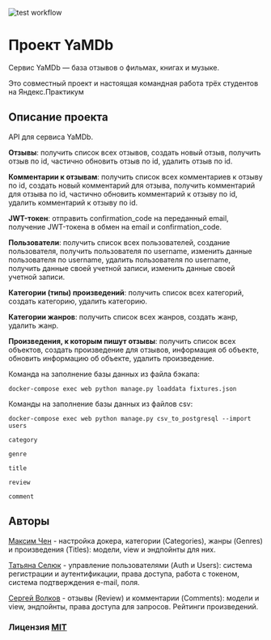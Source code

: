 ![test workflow](https://github.com/on1y4fun/yamdb_final/actions/workflows/yamdb_workflow.yml/badge.svg)

# Проект YaMDb

Сервис YaMDb — база отзывов о фильмах, книгах и музыке.

Это совместный проект и настоящая командная работа трёх студентов на Яндекс.Практикум

## Описание проекта

API для сервиса YaMDb.

**Отзывы**: получить список всех отзывов, создать новый отзыв, получить отзыв по id, частично обновить отзыв по id, удалить отзыв по id.

**Комментарии к отзывам**: получить список всех комментариев к отзыву по id, создать новый комментарий для отзыва, получить комментарий для отзыва по id, частично обновить комментарий к отзыву по id, удалить комментарий к отзыву по id.

**JWT-токен**: отправить confirmation_code на переданный email, получение JWT-токена в обмен на email и confirmation_code.

**Пользователи**: получить список всех пользователей, создание пользователя, получить пользователя по username, изменить данные пользователя по username, удалить пользователя по username, получить данные своей учетной записи, изменить данные своей учетной записи.

**Категории (типы) произведений**: получить список всех категорий, создать категорию, удалить категорию.

**Категории жанров**: получить список всех жанров, создать жанр, удалить жанр.

**Произведения, к которым пишут отзывы**: получить список всех объектов, создать произведение для отзывов, информация об объекте, обновить информацию об объекте, удалить произведение.

<!-- ## Как запустить проект

Клонировать репозиторий и перейти в него в командной строке:

```
git clone https://github.com/on1y4fun/infra_sp2.git

cd infra_sp2/infra/

```
Запуск приложения в контейнерах:

```
docker-compose up -d --build
```
Выполняем миграции:

```
docker-compose exec web python manage.py migrate
```
Создаем суперпользователя:

```
docker-compose exec web python manage.py createsuperuser
```
Собираем статику:

```
docker-compose exec web python manage.py collectstatic --no-input
``` -->
Команда на заполнение базы данных из файла бэкапа:

```
docker-compose exec web python manage.py loaddata fixtures.json
```
Команды на заполнение базы данных из файлов csv:

```
docker-compose exec web python manage.py csv_to_postgresql --import users
                                                                    category
                                                                    genre
                                                                    title
                                                                    review
                                                                    comment
```


## Авторы

[Максим Чен](https://github.com/on1y4fun) - настройка докера, категории (Categories), жанры (Genres) и произведения (Titles): модели, view и эндпойнты для них.

[Татьяна Селюк](https://github.com/whodef) - управление пользователями (Auth и Users): система регистрации и аутентификации, права доступа, работа с токеном, система подтверждения e-mail, поля.

[Сергей Волков](https://github.com/Svolkov-nsk) - отзывы (Review) и комментарии (Comments): модели и view, эндпойнты, права доступа для запросов. Рейтинги произведений.


### Лицензия [MIT](https://opensource.org/licenses/MIT)